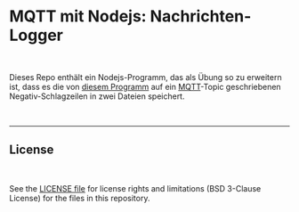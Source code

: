 # MQTT mit Nodejs: Nachrichten-Logger #

<br>

Dieses Repo enthält ein Nodejs-Programm, das als Übung so zu erweitern ist, dass es die von 
[diesem Programm](https://github.com/MDecker-MobileComputing/Nodejs_MQTT_Demo/tree/master/1_Sender)
auf ein [MQTT](https://mqtt.org/)-Topic geschriebenen Negativ-Schlagzeilen in zwei Dateien speichert.

<br>

----

## License ##

<br>

See the [LICENSE file](LICENSE.md) for license rights and limitations (BSD 3-Clause License)
for the files in this repository.

<br>
